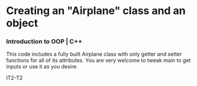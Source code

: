 <h1>Creating an "Airplane" class and an object</h1>
<h3>Introduction to OOP | C++</h3>
This code includes a fully built Airplane class with only getter and setter functions for all of its attributes. You are very welcome to tweak main to get inputs or use it as you desire.

IT2-T2
